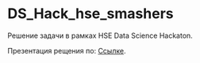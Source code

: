 # DS_Hack_hse_smashers
Решение задачи в рамках HSE Data Science Hackaton.

Презентация рещения по: [Ссылке](https://docs.google.com/presentation/d/1atXYHIbhO4-E769pVvM03NkaPtTlPbdvtXjC8_rGfKY/edit#slide=id.g22c34ab4a0d_0_419).   
